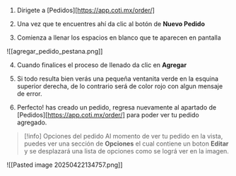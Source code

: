 

1. Dirigete a [Pedidos][https://app.coti.mx/order/]


2. Una vez que te encuentres ahí da clic al botón de **Nuevo Pedido**


3. Comienza a llenar los espacios en blanco que te aparecen en pantalla


![[agregar_pedido_pestana.png]]


4. Cuando finalices el proceso de llenado da clic en **Agregar** 


5. Si todo resulta bien verás una pequeña ventanita verde en la esquina superior derecha, de lo contrario será de color rojo con algun mensaje de error.


6. Perfecto! has creado un pedido, regresa nuevamente al apartado de [Pedidos][https://app.coti.mx/order/] para poder ver tu pedido agregado.



> [!info] Opciones del pedido
> Al momento de ver tu pedido en la vista, puedes ver una sección de **Opciones** el cual contiene un boton **Editar** y se desplazará una lista de opciones como se lográ ver en la imagen.


![[Pasted image 20250422134757.png]]